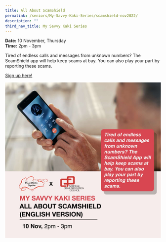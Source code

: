 ```yaml
---
title: All About ScamShield
permalink: /seniors/My-Savvy-Kaki-Series/scamshield-nov2022/
description: ""
third_nav_title: My Savvy Kaki Series
---
```

**Date:** 10 November, Thursday
<br> **Time:** 2pm - 3pm

Tired of endless calls and messages from unknown numbers? The ScamShield app will help keep scams at bay. You can also play your part by reporting these scams.

[Sign up here!](https://go.gov.sg/seniors-scamshield-nov22-2) 

![free webinar on scamshield app for seniors in english](/images/Nov%202022/Seniors_10%20Nov%20(Eng).jpeg)
